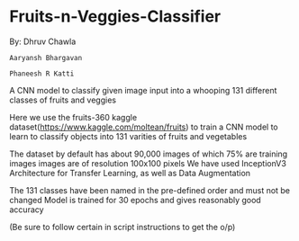 # Fruits-n-Veggies-Classifier
By: Dhruv Chawla 

    Aaryansh Bhargavan

    Phaneesh R Katti
A CNN model to classify given image input into a whooping 131 different classes of fruits and veggies

Here we use the fruits-360 kaggle dataset(https://www.kaggle.com/moltean/fruits)
to train a CNN model to learn to classify objects into 131 varities of fruits and vegetables

The dataset by default has about 90,000 images of which 75% are training images
images are of resolution 100x100 pixels
We have used InceptionV3 Architecture for Transfer Learning, as well as Data Augmentation

The 131 classes have been named in the pre-defined order and must not be changed
Model is trained for 30 epochs and gives reasonably good accuracy

(Be sure to follow certain in script instructions to get the o/p)
